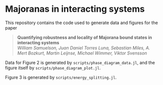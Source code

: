 # Majoranas in interacting systems
This repository contains the code used to generate data and figures for the paper
> **Quantifying robustness and locality of Majorana bound states in interacting systems** \
> *William Samuelson, Juan Daniel Torres Luna, Sebastian Miles, A. Mert Bozkurt, Martin Leijnse, Michael Wimmer, Viktor Svensson*

Data for Figure 2 is generated by `scripts/phase_diagram_data.jl`, and the figure itself by `scripts/phase_diagram_plot.jl`.

Figure 3 is generated by `scripts/energy_splitting.jl`.